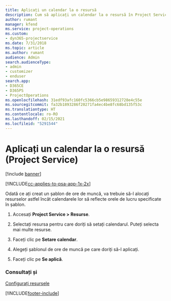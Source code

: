 ```yaml
---
title: Aplicați un calendar la o resursă
description: Cum să aplicați un calendar la o resursă în Project Service
author: rumant
manager: kfend
ms.service: project-operations
ms.custom:
- dyn365-projectservice
ms.date: 7/31/2018
ms.topic: article
ms.author: rumant
audience: Admin
search.audienceType:
- admin
- customizer
- enduser
search.app:
- D365CE
- D365PS
- ProjectOperations
ms.openlocfilehash: 31edf93afc160fc5366cb5e98659312728e4c55e
ms.sourcegitcommit: fa32b1893286f20271fa4ec4be8fc68bd135f53c
ms.translationtype: HT
ms.contentlocale: ro-RO
ms.lasthandoff: 02/15/2021
ms.locfileid: "5291544"
---
```

# <a name="apply-a-calendar-to-a-resource-project-service"></a>Aplicați un calendar la o resursă (Project Service)

[!include [banner](../includes/psa-now-project-operations.md)]

[!INCLUDE[cc-applies-to-psa-app-1x-2x](../includes/cc-applies-to-psa-app-1x-2x.md)]

Odată ce ați creat un șablon de ore de muncă, va trebuie să-l alocați resurselor astfel încât calendarele lor să reflecte orele de lucru specificate în șablon.  
  
1.  Accesați **Project Service > Resurse**.  
  
2.  Selectați resursa pentru care doriți să setați calendarul. Puteți selecta mai multe resurse.  
  
3.  Faceți clic pe **Setare calendar**.  
  
4.  Alegeți șablonul de ore de muncă pe care doriți să-l aplicați.  
  
5.  Faceți clic pe **Se aplică**.  
  
### <a name="see-also"></a>Consultați și  
 [Configurați resursele](../psa/set-up-resources.md)


[!INCLUDE[footer-include](../includes/footer-banner.md)]